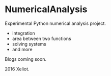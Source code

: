 # NumericalAnalysis
Experimental Python numerical analysis project.
- integration
- area between two functions
- solving systems
- and more

Blogs coming soon.

2016 Xeliot.
